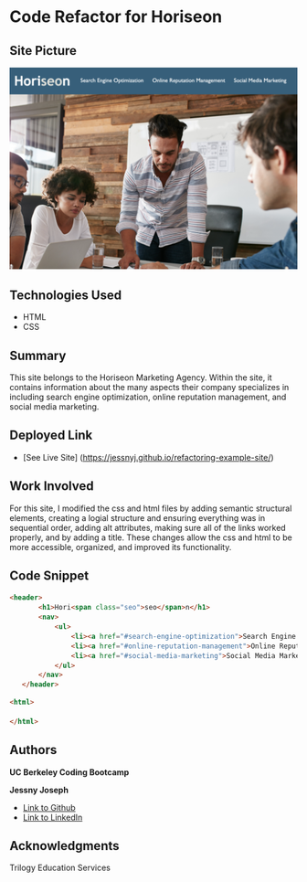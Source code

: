 # Code Refactor for Horiseon 

## Site Picture
![Site](assets/images/horiseon-site-picture.png)

## Technologies Used

* HTML
* CSS

## Summary
This site belongs to the Horiseon Marketing Agency. Within the site, it contains information about the 
many aspects their company specializes in including search engine optimization, online reputation management, and 
social media marketing.

## Deployed Link

* [See Live Site] (https://jessnyj.github.io/refactoring-example-site/)

## Work Involved
 For this site, I modified the css and html files by adding semantic structural elements, creating a logial structure and ensuring everything was in sequential order, adding alt attributes, making sure all of the links worked properly, and by adding a title. These changes allow the css and html to be more accessible, organized, and improved its functionality. 

 ## Code Snippet
 ```html
 <header>
        <h1>Hori<span class="seo">seo</span>n</h1>
        <nav>
            <ul>
                <li><a href="#search-engine-optimization">Search Engine Optimization</a></li>
                <li><a href="#online-reputation-management">Online Reputation Management</a></li>
                <li><a href="#social-media-marketing">Social Media Marketing</a></li>
            </ul>
        </nav>
    </header>
```

```html
<html>

</html>
```


## Authors
**UC Berkeley Coding Bootcamp**

**Jessny Joseph** 
- [Link to Github](https://github.com/jessnyj)
- [Link to LinkedIn](https://www.linkedin.com/in/jessny-joseph-361515201)



## Acknowledgments
Trilogy Education Services
